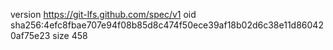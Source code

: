 version https://git-lfs.github.com/spec/v1
oid sha256:4efc8fbae707e94f08b85d8c474f50ece39af18b02d6c38e11d860420af75e23
size 458
